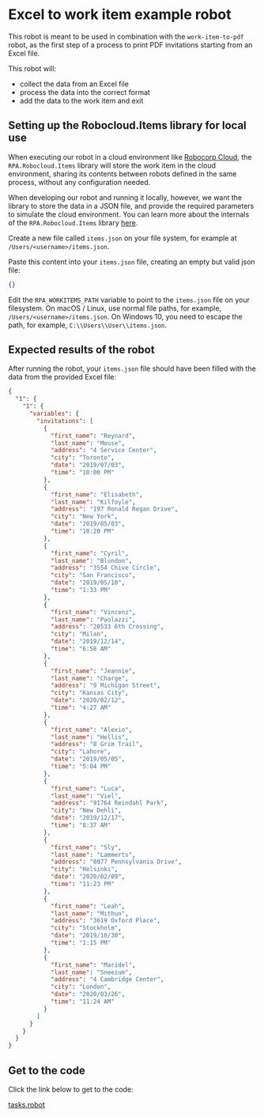 # Excel to work item example robot

This robot is meant to be used in combination with the `work-item-to-pdf` robot, as the first step of a process to print PDF invitations starting from an Excel file.

This robot will:

- collect the data from an Excel file
- process the data into the correct format
- add the data to the work item and exit

## Setting up the Robocloud.Items library for local use

When executing our robot in a cloud environment like [Robocorp Cloud](https://cloud.robocorp.com), the `RPA.Robocloud.Items` library will store the work item in the cloud environment, sharing its contents between robots defined in the same process, without any configuration needed.

When developing our robot and running it locally, however, we want the library to store the data in a JSON file, and provide the required parameters to simulate the cloud environment. You can learn more about the internals of the `RPA.Robocloud.Items` library [here](https://robocorp.com/docs/product-manuals/robocorp-cloud/using-robocloud-items-library).

Create a new file called `items.json` on your file system, for example at `/Users/<username>/items.json`.

Paste this content into your `items.json` file, creating an empty but valid json file:

```json
{}
```

Edit the `RPA_WORKITEMS_PATH` variable to point to the `items.json` file on your filesystem. On macOS / Linux, use normal file paths, for example, `/Users/<username>/items.json`. On Windows 10, you need to escape the path, for example, `C:\\Users\\User\\items.json`.

## Expected results of the robot

After running the robot, your `items.json` file should have been filled with the data from the provided Excel file:

```json
{
  "1": {
    "1": {
      "variables": {
        "invitations": [
          {
            "first_name": "Reynard",
            "last_name": "Mouse",
            "address": "4 Service Center",
            "city": "Toronto",
            "date": "2019/07/03",
            "time": "10:00 PM"
          },
          {
            "first_name": "Elisabeth",
            "last_name": "Kilfoyle",
            "address": "197 Ronald Regan Drive",
            "city": "New York",
            "date": "2019/05/03",
            "time": "10:20 PM"
          },
          {
            "first_name": "Cyril",
            "last_name": "Blundon",
            "address": "3554 Chive Circle",
            "city": "San Francisco",
            "date": "2019/05/10",
            "time": "1:33 PM"
          },
          {
            "first_name": "Vincenz",
            "last_name": "Paolazzi",
            "address": "20533 6th Crossing",
            "city": "Milan",
            "date": "2019/12/14",
            "time": "6:58 AM"
          },
          {
            "first_name": "Jeannie",
            "last_name": "Charge",
            "address": "9 Michigan Street",
            "city": "Kansas City",
            "date": "2020/02/12",
            "time": "4:27 AM"
          },
          {
            "first_name": "Alexio",
            "last_name": "Hellis",
            "address": "8 Grim Trail",
            "city": "Lahore",
            "date": "2019/05/05",
            "time": "5:04 PM"
          },
          {
            "first_name": "Luca",
            "last_name": "Viel",
            "address": "91764 Reindahl Park",
            "city": "New Dehli",
            "date": "2019/12/17",
            "time": "8:37 AM"
          },
          {
            "first_name": "Sly",
            "last_name": "Lammerts",
            "address": "8077 Pennsylvania Drive",
            "city": "Helsinki",
            "date": "2020/02/09",
            "time": "11:23 PM"
          },
          {
            "first_name": "Leah",
            "last_name": "Mithun",
            "address": "3619 Oxford Place",
            "city": "Stockholm",
            "date": "2019/10/30",
            "time": "1:15 PM"
          },
          {
            "first_name": "Maridel",
            "last_name": "Sneezum",
            "address": "4 Cambridge Center",
            "city": "London",
            "date": "2020/03/26",
            "time": "11:24 AM"
          }
        ]
      }
    }
  }
}
```

## Get to the code

Click the link below to get to the code:

[tasks.robot](./tasks.robot)
